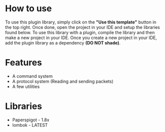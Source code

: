 # How to use
To use this plugin library, simply click on the **"Use this template"** button in the top right. Once done, open the project
in your IDE and setup the libraries found below. To use this library with a plugin, compile the library and then make a new
project in your IDE. Once you create a new project in your IDE, add the plugin library as a dependency **(DO NOT shade)**.

# Features
* A command system
* A protocol system (Reading and sending packets)
* A few utilities

# Libraries
* Paperspigot - 1.8x
* lombok - LATEST
